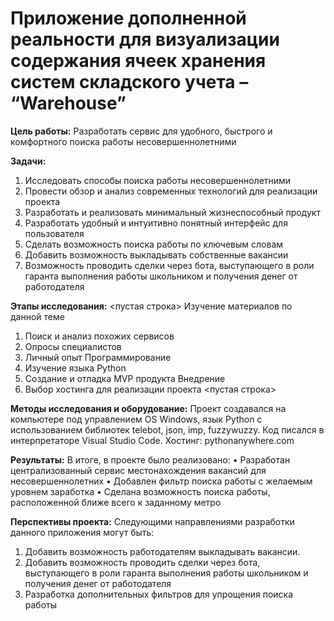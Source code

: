 
# Приложение дополненной реальности для визуализации содержания ячеек хранения систем складского учета – “Warehouse”

**Цель работы:** 
  Разработать сервис для удобного, быстрого и комфортного поиска работы несовершеннолетними

**Задачи:** 
  1) Исследовать способы поиска работы несовершеннолетними 
  2) Провести обзор и анализ современных технологий для реализации проекта 
  3) Разработать и реализовать минимальный жизнеспособный продукт
  4) Разработать удобный и интуитивно понятный интерфейс для пользователя
  5) Сделать возможность поиска работы по ключевым словам
  6) Добавить возможность выкладывать собственные вакансии 
  7) Возможность проводить сделки через бота, выступающего в роли гаранта выполнения работы школьником и получения денег от работодателя


**Этапы исследования:** 
<пустая строка>
Изучение материалов по данной теме 	
  1.	Поиск и анализ похожих сервисов 
  2.	Опросы специалистов 
  3.	Личный опыт 
Программирование 	
  1.	Изучение языка Python 
  2.	Создание и отладка MVP продукта
Внедрение 	
  1. Выбор хостинга для  реализации проекта 
<пустая строка>

**Методы исследования и оборудование:** 
  Проект создавался на компьютере под управлением OS Windows, язык Python с использованием библиотек telebot, json, imp, fuzzywuzzy. Код писался в интерпретаторе Visual Studio Code. Хостинг: pythonanywhere.com

**Результаты:** 
В итоге, в проекте было реализовано: 
  •	Разработан централизованный сервис местонахождения вакансий для несовершеннолетних
  •	Добавлен фильтр поиска работы с желаемым уровнем заработка 
  •	Сделана возможность поиска работы, расположенной ближе всего к заданному метро


**Перспективы проекта:** 
Следующими направлениями разработки данного приложения могут быть:  
  1.	Добавить возможность работодателям выкладывать вакансии.
  2.	Добавить возможность проводить сделки через бота, выступающего в роли гаранта выполнения работы школьником и получения денег от работодателя 
  3.	Разработка дополнительных фильтров для упрощения поиска работы 
